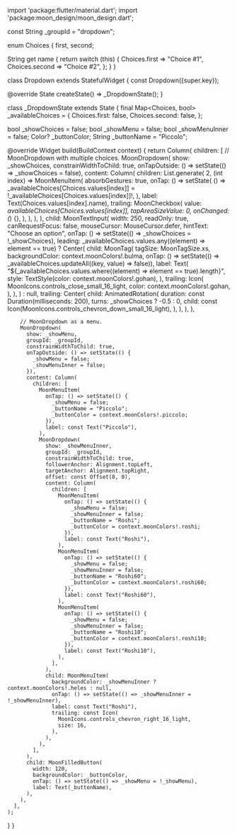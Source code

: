 import 'package:flutter/material.dart';
import 'package:moon_design/moon_design.dart';

const String _groupId = "dropdown";

enum Choices {
  first,
  second;

  String get name {
    return switch (this) {
      Choices.first => "Choice #1",
      Choices.second => "Choice #2",
    };
  }
}

class Dropdown extends StatefulWidget {
  const Dropdown({super.key});

  @override
  State<Dropdown> createState() => _DropdownState();
}

class _DropdownState extends State<Dropdown> {
  final Map<Choices, bool> _availableChoices = {
    Choices.first: false,
    Choices.second: false,
  };

  bool _showChoices = false;
  bool _showMenu = false;
  bool _showMenuInner = false;
  Color? _buttonColor;
  String _buttonName = "Piccolo";

  @override
  Widget build(BuildContext context) {
    return Column(
      children: [
        // MoonDropdown with multiple choices.
        MoonDropdown(
          show: _showChoices,
          constrainWidthToChild: true,
          onTapOutside: () => setState(() => _showChoices = false),
          content: Column(
            children: List.generate(
              2,
              (int index) => MoonMenuItem(
                absorbGestures: true,
                onTap: () => setState(
                  () => _availableChoices[Choices.values[index]] =
                      !_availableChoices[Choices.values[index]]!,
                ),
                label: Text(Choices.values[index].name),
                trailing: MoonCheckbox(
                  value: _availableChoices[Choices.values[index]],
                  tapAreaSizeValue: 0,
                  onChanged: (_) {},
                ),
              ),
            ),
          ),
          child: MoonTextInput(
            width: 250,
            readOnly: true,
            canRequestFocus: false,
            mouseCursor: MouseCursor.defer,
            hintText: "Choose an option",
            onTap: () => setState(() => _showChoices = !_showChoices),
            leading: _availableChoices.values.any((element) => element == true)
                ? Center(
                    child: MoonTag(
                      tagSize: MoonTagSize.xs,
                      backgroundColor: context.moonColors!.bulma,
                      onTap: () => setState(() => _availableChoices.updateAll((key, value) => false)),
                      label: Text(
                        "${_availableChoices.values.where((element) => element == true).length}",
                        style: TextStyle(color: context.moonColors!.gohan),
                      ),
                      trailing: Icon(
                        MoonIcons.controls_close_small_16_light,
                        color: context.moonColors!.gohan,
                      ),
                    ),
                  )
                : null,
            trailing: Center(
              child: AnimatedRotation(
                duration: const Duration(milliseconds: 200),
                turns: _showChoices ? -0.5 : 0,
                child: const Icon(MoonIcons.controls_chevron_down_small_16_light),
              ),
            ),
          ),
        ),

        // MoonDropdown as a menu.
        MoonDropdown(
          show: _showMenu,
          groupId: _groupId,
          constrainWidthToChild: true,
          onTapOutside: () => setState(() {
            _showMenu = false;
            _showMenuInner = false;
          }),
          content: Column(
            children: [
              MoonMenuItem(
                onTap: () => setState(() {
                  _showMenu = false;
                  _buttonName = "Piccolo";
                  _buttonColor = context.moonColors!.piccolo;
                }),
                label: const Text("Piccolo"),
              ),
              MoonDropdown(
                show: _showMenuInner,
                groupId: _groupId,
                constrainWidthToChild: true,
                followerAnchor: Alignment.topLeft,
                targetAnchor: Alignment.topRight,
                offset: const Offset(8, 0),
                content: Column(
                  children: [
                    MoonMenuItem(
                      onTap: () => setState(() {
                        _showMenu = false;
                        _showMenuInner = false;
                        _buttonName = "Roshi";
                        _buttonColor = context.moonColors!.roshi;
                      }),
                      label: const Text("Roshi"),
                    ),
                    MoonMenuItem(
                      onTap: () => setState(() {
                        _showMenu = false;
                        _showMenuInner = false;
                        _buttonName = "Roshi60";
                        _buttonColor = context.moonColors!.roshi60;
                      }),
                      label: const Text("Roshi60"),
                    ),
                    MoonMenuItem(
                      onTap: () => setState(() {
                        _showMenu = false;
                        _showMenuInner = false;
                        _buttonName = "Roshi10";
                        _buttonColor = context.moonColors!.roshi10;
                      }),
                      label: const Text("Roshi10"),
                    ),
                  ],
                ),
                child: MoonMenuItem(
                  backgroundColor: _showMenuInner ? context.moonColors!.heles : null,
                  onTap: () => setState(() => _showMenuInner = !_showMenuInner),
                  label: const Text("Roshi"),
                  trailing: const Icon(
                    MoonIcons.controls_chevron_right_16_light,
                    size: 16,
                  ),
                ),
              ),
            ],
          ),
          child: MoonFilledButton(
            width: 120,
            backgroundColor: _buttonColor,
            onTap: () => setState(() => _showMenu = !_showMenu),
            label: Text(_buttonName),
          ),
        ),
      ],
    );
  }
}